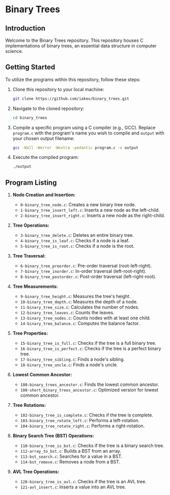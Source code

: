 # Binary Trees

## Introduction

Welcome to the Binary Trees repository. This repository houses C implementations of binary trees, an essential data structure in computer science.

## Getting Started

To utilize the programs within this repository, follow these steps:

1. Clone this repository to your local machine:

   ```bash
   git clone https://github.com/iakev/binary_trees.git
   ```

2. Navigate to the cloned repository:

   ```bash
   cd binary_trees
   ```

3. Compile a specific program using a C compiler (e.g., GCC). Replace `program.c` with the program's name you wish to compile and `output` with your chosen output filename:

   ```bash
   gcc -Wall -Werror -Wextra -pedantic program.c -o output
   ```

4. Execute the compiled program:
   ```bash
   ./output
   ```

## Program Listing

1. **Node Creation and Insertion:**

   - `0-binary_tree_node.c`: Creates a new binary tree node.
   - `1-binary_tree_insert_left.c`: Inserts a new node as the left-child.
   - `2-binary_tree_insert_right.c`: Inserts a new node as the right-child.

2. **Tree Operations:**

   - `3-binary_tree_delete.c`: Deletes an entire binary tree.
   - `4-binary_tree_is_leaf.c`: Checks if a node is a leaf.
   - `5-binary_tree_is_root.c`: Checks if a node is the root.

3. **Tree Traversal:**

   - `6-binary_tree_preorder.c`: Pre-order traversal (root-left-right).
   - `7-binary_tree_inorder.c`: In-order traversal (left-root-right).
   - `8-binary_tree_postorder.c`: Post-order traversal (left-right-root).

4. **Tree Measurements:**

   - `9-binary_tree_height.c`: Measures the tree's height.
   - `10-binary_tree_depth.c`: Measures the depth of a node.
   - `11-binary_tree_size.c`: Calculates the number of nodes.
   - `12-binary_tree_leaves.c`: Counts the leaves.
   - `13-binary_tree_nodes.c`: Counts nodes with at least one child.
   - `14-binary_tree_balance.c`: Computes the balance factor.

5. **Tree Properties:**

   - `15-binary_tree_is_full.c`: Checks if the tree is a full binary tree.
   - `16-binary_tree_is_perfect.c`: Checks if the tree is a perfect binary tree.
   - `17-binary_tree_sibling.c`: Finds a node's sibling.
   - `18-binary_tree_uncle.c`: Finds a node's uncle.

6. **Lowest Common Ancestor:**

   - `100-binary_trees_ancestor.c`: Finds the lowest common ancestor.
   - `100-short_binary_trees_ancestor.c`: Optimized version for lowest common ancestor.

7. **Tree Rotations:**

   - `102-binary_tree_is_complete.c`: Checks if the tree is complete.
   - `103-binary_tree_rotate_left.c`: Performs a left-rotation.
   - `104-binary_tree_rotate_right.c`: Performs a right-rotation.

8. **Binary Search Tree (BST) Operations:**

   - `110-binary_tree_is_bst.c`: Checks if the tree is a binary search tree.
   - `112-array_to_bst.c`: Builds a BST from an array.
   - `113-bst_search.c`: Searches for a value in a BST.
   - `114-bst_remove.c`: Removes a node from a BST.

9. **AVL Tree Operations:**
   - `120-binary_tree_is_avl.c`: Checks if the tree is an AVL tree.
   - `121-avl_insert.c`: Inserts a value into an AVL tree.
